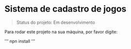 # Sistema de cadastro de jogos

> Status do projeto: Em desenvolvimento

Para rodar este projeto na sua máquina, por favor digite:

'''
npn install
'''
